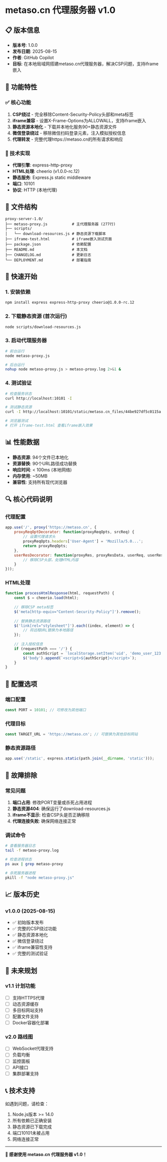 # metaso.cn 代理服务器 v1.0

## 📋 版本信息
- **版本号**: 1.0.0
- **发布日期**: 2025-08-15
- **作者**: GitHub Copilot
- **目标**: 在本地局域网搭建metaso.cn代理服务器，解决CSP问题，支持iframe嵌入

## 🎯 功能特性

### ✅ 核心功能
1. **CSP绕过** - 完全移除Content-Security-Policy头部和meta标签
2. **iframe兼容** - 设置X-Frame-Options为ALLOWALL，支持iframe嵌入
3. **静态资源本地化** - 下载并本地化服务90+静态资源文件
4. **微信登录绕过** - 移除微信扫码登录元素，注入模拟授权信息
5. **代理转发** - 完整代理https://metaso.cn的所有请求和响应

### 🔧 技术实现
- **代理引擎**: express-http-proxy
- **HTML处理**: cheerio (v1.0.0-rc.12)
- **静态服务**: Express.js static middleware
- **端口**: 10101
- **协议**: HTTP (本地代理)

## 📁 文件结构

```
proxy-server-1.0/
├── metaso-proxy.js           # 主代理服务器 (277行)
├── scripts/
│   └── download-resources.js # 静态资源下载脚本
├── iframe-test.html          # iframe嵌入测试页面
├── package.json              # 依赖配置
├── README.md                 # 本文档
├── CHANGELOG.md              # 更新日志
└── DEPLOYMENT.md             # 部署指南
```

## 🚀 快速开始

### 1. 安装依赖
```bash
npm install express express-http-proxy cheerio@1.0.0-rc.12
```

### 2. 下载静态资源 (首次运行)
```bash
node scripts/download-resources.js
```

### 3. 启动代理服务器
```bash
# 前台运行
node metaso-proxy.js

# 后台运行
nohup node metaso-proxy.js > metaso-proxy.log 2>&1 &
```

### 4. 测试验证
```bash
# 检查服务状态
curl http://localhost:10101 -I

# 测试静态资源
curl -I http://localhost:10101/static/metaso.cn_files/44be927df5c0115a.css

# 浏览器测试
# 打开 iframe-test.html 查看iframe嵌入效果
```

## 📊 性能数据

- **静态资源**: 94个文件已本地化
- **资源替换**: 90个URL路径成功替换
- **响应时间**: < 100ms (本地网络)
- **内存使用**: ~50MB
- **兼容性**: 支持所有现代浏览器

## 🔍 核心代码说明

### 代理配置
```javascript
app.use('/', proxy('https://metaso.cn', {
    proxyReqOptDecorator: function(proxyReqOpts, srcReq) {
        // 设置代理请求头
        proxyReqOpts.headers['User-Agent'] = 'Mozilla/5.0...';
        return proxyReqOpts;
    },
    userResDecorator: function(proxyRes, proxyResData, userReq, userRes) {
        // 移除CSP头部，处理HTML内容
    }
}));
```

### HTML处理
```javascript
function processHtmlResponse(html, requestPath) {
    const $ = cheerio.load(html);
    
    // 移除CSP meta标签
    $('meta[http-equiv="Content-Security-Policy"]').remove();
    
    // 替换静态资源路径
    $('link[rel="stylesheet"]').each((index, element) => {
        // 将远程URL替换为本地路径
    });
    
    // 注入授权信息
    if (requestPath === '/') {
        const authScript = `localStorage.setItem('uid', 'demo_user_123');`;
        $('body').append(`<script>${authScript}</script>`);
    }
}
```

## 🔧 配置选项

### 端口配置
```javascript
const PORT = 10101; // 可修改为其他端口
```

### 代理目标
```javascript
const TARGET_URL = 'https://metaso.cn'; // 可替换为其他目标网站
```

### 静态资源路径
```javascript
app.use('/static', express.static(path.join(__dirname, 'static')));
```

## 🐛 故障排除

### 常见问题
1. **端口占用**: 修改PORT变量或杀死占用进程
2. **静态资源404**: 确保运行了download-resources.js
3. **iframe不显示**: 检查CSP头是否正确移除
4. **代理连接失败**: 确保网络连接正常

### 调试命令
```bash
# 查看服务器日志
tail -f metaso-proxy.log

# 检查进程状态
ps aux | grep metaso-proxy

# 杀死服务器进程
pkill -f "node metaso-proxy.js"
```

## 📈 版本历史

### v1.0.0 (2025-08-15)
- ✅ 初始版本发布
- ✅ 完整的CSP绕过功能
- ✅ 静态资源本地化
- ✅ 微信登录绕过
- ✅ iframe兼容性支持
- ✅ 完整的测试验证

## 🔮 未来规划

### v1.1 计划功能
- [ ] 支持HTTPS代理
- [ ] 动态资源缓存
- [ ] 多目标网站支持
- [ ] 配置文件支持
- [ ] Docker容器化部署

### v2.0 路线图
- [ ] WebSocket代理支持
- [ ] 负载均衡
- [ ] 监控面板
- [ ] API接口
- [ ] 集群部署支持

## 📞 技术支持

如遇到问题，请检查：
1. Node.js版本 >= 14.0
2. 所有依赖已正确安装
3. 静态资源已下载完成
4. 端口10101未被占用
5. 网络连接正常

---

**🎉 感谢使用 metaso.cn 代理服务器 v1.0！**
